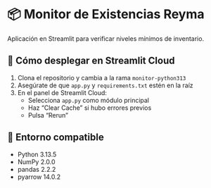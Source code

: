 # 📦 Monitor de Existencias Reyma

Aplicación en Streamlit para verificar niveles mínimos de inventario.

## 🚀 Cómo desplegar en Streamlit Cloud

1. Clona el repositorio y cambia a la rama `monitor-python313`
2. Asegúrate de que `app.py` y `requirements.txt` estén en la raíz
3. En el panel de Streamlit Cloud:
   - Selecciona `app.py` como módulo principal
   - Haz “Clear Cache” si hubo errores previos
   - Pulsa “Rerun”

## 🧠 Entorno compatible

- Python 3.13.5
- NumPy 2.0.0
- pandas 2.2.2
- pyarrow 14.0.2
